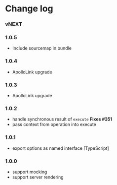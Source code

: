 # Change log

### vNEXT

### 1.0.5
- Include sourcemap in bundle

### 1.0.4
- ApolloLink upgrade

### 1.0.3
- ApolloLink upgrade

### 1.0.2
- handle synchronous result of `execute` **Fixes #351**
- pass context from operation into execute

### 1.0.1
- export options as named interface [TypeScript]

### 1.0.0
- support mocking
- support server rendering

